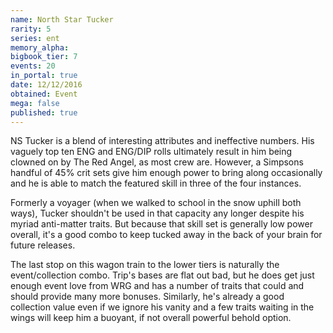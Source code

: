 ```yaml
---
name: North Star Tucker
rarity: 5
series: ent
memory_alpha:
bigbook_tier: 7
events: 20
in_portal: true
date: 12/12/2016
obtained: Event
mega: false
published: true
---
```


NS Tucker is a blend of interesting attributes and ineffective numbers. His vaguely top ten ENG and ENG/DIP rolls ultimately result in him being clowned on by The Red Angel, as most crew are. However, a Simpsons handful of 45% crit sets give him enough power to bring along occasionally and he is able to match the featured skill in three of the four instances.

Formerly a voyager (when we walked to school in the snow uphill both ways), Tucker shouldn't be used in that capacity any longer despite his myriad anti-matter traits. But because that skill set is generally low power overall, it's a good combo to keep tucked away in the back of your brain for future releases.

The last stop on this wagon train to the lower tiers is naturally the event/collection combo. Trip's bases are flat out bad, but he does get just enough event love from WRG and has a number of traits that could and should provide many more bonuses. Similarly, he's already a good collection value even if we ignore his vanity and a few traits waiting in the wings will keep him a buoyant, if not overall powerful behold option.
